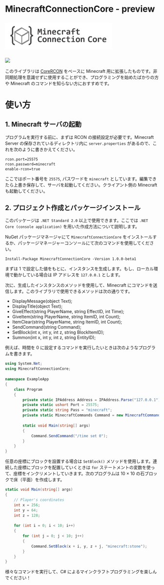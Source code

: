 # MinecraftConnectionCore - preview

<div>
<img src="./logo.png" width="350" hspace="0" vspace="10">
</div>

![](https://img.shields.io/badge/Minecraft%20Version-1.16.3-brightgreen)

このライブラリは [CoreRCON](https://github.com/ScottKaye/CoreRCON) をベースに Minecraft 用に拡張したものです。非同期処理を意識せずに使用することができ、プログラミングを始めたばかりの方や Minecraft のコマンドを知らない方におすすめです。

# 使い方
## 1. Minecraft サーバの起動
プログラムを実行する前に、まずは RCON の接続設定が必要です。Minecraft Server の保存されているディレクトリ内に `server.properties` があるので、これを次のように書きかえてください。

```
rcon.port=25575
rcon.password=minecraft
enable-rcon=true
```

ここではポート番号を `25575`, パスワードを `minecraft` としています。編集できたら上書き保存して、サーバを起動してください。クライアント側の Minecraft も起動してください。

## 2. プロジェクト作成とパッケージインストール
このパッケージは `.NET Standard 2.0` 以上で使用できます。ここでは `.NET Core (console application)` を用いた作成方法について説明します。

NuGet パッケージマネージャにて `MinecraftConnectionCore` をインストールするか、パッケージマネージャーコンソールにて次のコマンドを使用してください。

```
Install-Package MinecraftConnectionCore -Version 1.0.0-beta1
```

まずは 1 で設定した値をもとに、インスタンスを生成します。もし、ローカル環境で動かしている場合は IP アドレスを `127.0.0.1` とします。

次に、生成したインスタンスのメソッドを使用して、Minecraft にコマンドを送信します。このライブラリで使用できるメソッドは次の通りです。

- DisplayMessage(object Text);
- DisplayTitle(object Text);
- GiveEffect(string PlayerName, string EffectID, int Time);
- GiveItem(string PlayerName, string ItemID, int Count);
- ItemClear(string PlayerName, string ItemID, int Count);
- SendCommand(string Command);
- SetBlock(int x, int y, int z, string BlockItemID);
- Summon(int x, int y, int z, string EntityID);

例えば、時間を 0 に設定するコマンドを実行したいときは次のようなプログラムを書きます。

```cs
using System.Net;
using MinecraftConnectionCore;

namespace ExampleApp
{
    class Program
    {
        private static IPAddress Address = IPAddress.Parse("127.0.0.1");
        private static ushort Port = 25575;
        private static string Pass = "minecraft";
        private static MinecraftCommands Command = new MinecraftCommands(Address, Port, Pass);

        static void Main(string[] args)
        {
            Command.SendCommand("/time set 0");
        }
    }
}
```

任意の座標にブロックを設置する場合は `SetBlock()` メソッドを使用します。連続した座標にブロックを配置していくときは `for` ステートメントの変数を使って、座標をインクリメントしていきます。次のプログラムは 10 × 10 の石ブロックで床（平面）を作成します。

```cs
static void Main(string[] args)
{
    // Player's coordinates
    int x = 256;
    int y = 64; 
    int z = 128;

    for (int i = 0; i < 10; i++) 
    {
        for (int j = 0; j < 10; j++) 
        {
            Command.SetBlock(x + i, y, z + j, "minecraft:stone");
        }
    }
}
```

様々なコマンドを実行して、C# によるマインクラフトプログラミングを楽しんでください！